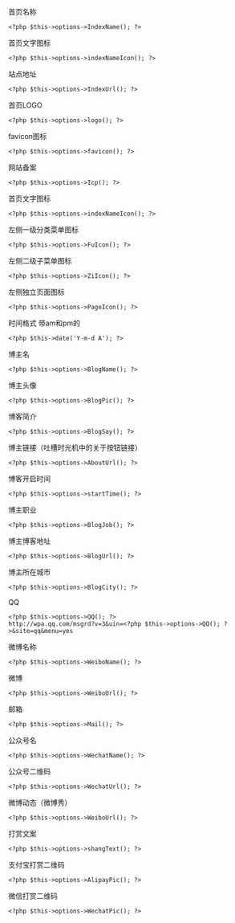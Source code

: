 首页名称

```
<?php $this->options->IndexName(); ?>
```

首页文字图标

```
<?php $this->options->indexNameIcon(); ?>
```

站点地址

```
<?php $this->options->IndexUrl(); ?>
```

首页LOGO

```
<?php $this->options->logo(); ?>
```

favicon图标

```
<?php $this->options->favicon(); ?>
```

网站备案

```
<?php $this->options->Icp(); ?>
```

首页文字图标

```
<?php $this->options->indexNameIcon(); ?>
```

左侧一级分类菜单图标

```
<?php $this->options->FuIcon(); ?>
```

左侧二级子菜单图标

```
<?php $this->options->ZiIcon(); ?>
```

左侧独立页面图标

```
<?php $this->options->PageIcon(); ?>
```

时间格式
带am和pm的

```
<?php $this->date('Y-m-d A'); ?>
```

博主名

```
<?php $this->options->BlogName(); ?>
```

博主头像

```
<?php $this->options->BlogPic(); ?>
```

博客简介

```
<?php $this->options->BlogSay(); ?>
```

博主链接（吐槽时光机中的关于按钮链接）

```
<?php $this->options->AboutUrl(); ?>
```

博客开启时间

```
<?php $this->options->startTime(); ?>
```

博主职业

```
<?php $this->options->BlogJob(); ?>
```

博主博客地址

```
<?php $this->options->BlogUrl(); ?>
```

博主所在城市

```
<?php $this->options->BlogCity(); ?>
```

QQ

```
<?php $this->options->QQ(); ?>
http://wpa.qq.com/msgrd?v=3&uin=<?php $this->options->QQ(); ?>&site=qq&menu=yes
```

微博名称

```
<?php $this->options->WeiboName(); ?>
```

微博

```
<?php $this->options->WeiboUrl(); ?>
```

邮箱

```
<?php $this->options->Mail(); ?>
```

公众号名

```
<?php $this->options->WechatName(); ?>
```

公众号二维码

```
<?php $this->options->WechatUrl(); ?>
```

微博动态（微博秀）

```
<?php $this->options->WeiboUrl(); ?>
```

打赏文案

```
<?php $this->options->shangText(); ?>
```

支付宝打赏二维码

```
<?php $this->options->AlipayPic(); ?>
```

微信打赏二维码

```
<?php $this->options->WechatPic(); ?>
```

